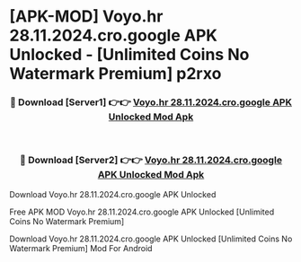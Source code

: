 # [APK-MOD] Voyo.hr 28.11.2024.cro.google APK Unlocked - [Unlimited Coins No Watermark Premium] p2rxo



<div align="center">
<h3>🔴 Download [Server1] 👉👉 <a href="https://momento.my/?title=Voyo.hr_28.11.2024.cro.google_APK_Unlocked">Voyo.hr 28.11.2024.cro.google APK Unlocked Mod Apk</a></h3><br>

<h3>🔴 Download [Server2] 👉👉 <a href="https://momento.my/?title=Voyo.hr_28.11.2024.cro.google_APK_Unlocked">Voyo.hr 28.11.2024.cro.google APK Unlocked Mod Apk</a></h3>
</div>



Download Voyo.hr 28.11.2024.cro.google APK Unlocked 

Free APK MOD Voyo.hr 28.11.2024.cro.google APK Unlocked [Unlimited Coins No Watermark Premium]

Download Voyo.hr 28.11.2024.cro.google APK Unlocked [Unlimited Coins No Watermark Premium] Mod For Android

